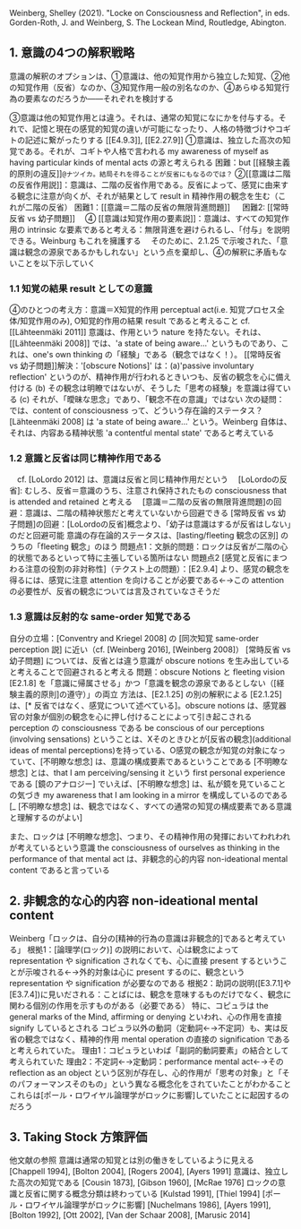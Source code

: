 Weinberg, Shelley (2021). "Locke on Consciousness and Reflection", in eds. Gorden-Roth, J. and Weinberg, S. The Lockean Mind, Routledge, Abington.

## 1. 意識の4つの解釈戦略

 意識の解釈のオプションは、①意識は、他の知覚作用から独立した知覚、②他の知覚作用（反省）なのか、③知覚作用一般の別名なのか、④あらゆる知覚行為の要素なのだろうか——それぞれを検討する

 ③意識は他の知覚作用とは違う。それは、通常の知覚になにかを付与する。それで、記憶と現在の感覚的知覚の違いが可能になったり、人格の特徴づけやコギトの記述に繋がったりする [[E4.9.3]], [[E2.27.9]]
 ①意識は、独立した高次の知覚である。それが、コギトや人格で言われる my awareness of myself as having particular kinds of mental acts の源と考えられる
 	困難：but [[経験主義的原則の違反]]`@ナツイカ。結局それを得ることが反省にもなるのでは？`
 ②[[意識は二階の反省作用説]]：意識は、二階の反省作用である。反省によって、感覚に由来する観念に注意が向くが、それが結果として result in 精神作用の観念を生む（これが二階の反省）
 	困難1：[[意識＝二階の反省の無限背進問題]]
　	困難2: [[常時反省 vs 幼子問題]]
　④ [[意識は知覚作用の要素説]]：意識は、すべての知覚作用の intrinsic な要素であると考える：無限背進を避けられるし、「付与」を説明できる。Weinburg もこれを擁護する
　そのために、2.1.25 で示唆された、「意識は観念の源泉であるかもしれない」という点を棄却し、④の解釈に矛盾もないことを以下示していく

### 1.1 知覚の結果 result としての意識

 ④のひとつの考え方：意識＝X知覚的作用 perceptual act(i.e. 知覚プロセス全体/知覚作用のみ), O知覚的作用の結果 result であると考えること cf. [[Lähteenmäki 2011]]
 意識は、作用という nature を持たない。それは、[[Lähteenmäki 2008]] では、'a state of being aware...' というものであり、これは、one's own thinking の「経験」である（観念ではなく！）。
 [[常時反省 vs 幼子問題]]解決：'[obscure Notions]' は：(a)'passive involuntary reflection' というのが、精神作用が行われるときいつも、反省の観念を心に備え付ける (b) その観念は明瞭ではないが、そうした「思考の経験」を意識は得ている (c) それが、「曖昧な思念」であり、「観念不在の意識」ではない
 次の疑問：では、content of consciousness って、どういう存在論的ステータス？
 	[Lähteenmäki 2008] は 'a state of being aware...' という。Weinberg 自体は、それは、内容ある精神状態 'a contentful mental state' であると考えている

### 1.2 意識と反省は同じ精神作用である

　cf. [LoLordo 2012] は、意識は反省と同じ精神作用だという
　[LoLordoの反省]: むしろ、反省＝意識のうち、注意され保持されたもの consciousness that is attended and retained と考える
　[意識＝二階の反省の無限背進問題]の回避：意識は、二階の精神状態だと考えていないから回避できる
 [常時反省 vs 幼子問題]の回避：[LoLordoの反省]概念より、「幼子は意識はするが反省はしない」のだと回避可能
 意識の存在論的ステータスは、[lasting/fleeting 観念の区別] のうちの「fleeting 観念」のほう
 問題点1：文脈的問題：ロックは反省が二階の心的状態であるといって特に主張している箇所はない
 問題点2 [感覚と反省にまつわる注意の役割の非対称性]（テクスト上の問題）：[E2.9.4] より、感覚の観念を得るには、感覚に注意 attention を向けることが必要である←→この attention の必要性が、反省の観念については言及されていなさそうだ

### 1.3 意識は反射的な same-order 知覚である
 自分の立場：[Conventry and Kriegel 2008] の [同次知覚 same-order perception 説] に近い（cf. [Weinberg 2016], [Weinberg 2008]）
 [常時反省 vs 幼子問題] については、反省とは違う意識が obscure notions を生み出していると考えることで回避されると考える
 問題：obscure Notions と fleeting vision [E2.1.8] を「意識に帰属させる」かつ「意識を観念の源泉であるとしない（[経験主義的原則]の遵守）」の両立
 方法は、[E2.1.25] の別の解釈による
 [E2.1.25] は、[* 反省ではなく、感覚について述べている]。obscure notions は、感覚器官の対象が個別の観念を心に押し付けることによって引き起こされる perception の consciousness である
 be conscious of our perceptions (involving sensations) ということは、Xそのときひとが[反省の観念](additional ideas of mental perceptions)を持っている、O感覚の観念が知覚の対象になっていて、[不明瞭な想念] は、意識の構成要素であるということである
 [不明瞭な想念] とは、that I am perceiving/sensing it という first personal experience である
 [鏡のアナロジー] でいえば、[不明瞭な想念] は、私が鏡を見ていることの気づき  my awareness that I am looking in a mirror を構成しているのである
 [_ [不明瞭な想念] は、観念ではなく、すべての通常の知覚の構成要素である意識と理解するのがよい]

 また、ロックは [不明瞭な想念]、つまり、その精神作用の発揮においてわれわれが考えているという意識 the consciousness of ourselves as thinking in the performance of that mental act は、非観念的心的内容 non-ideational mental content であると言っている

## 2. 非観念的な心的内容 non-ideational mental content
 Weinberg「ロックは、自分の[精神的行為の意識は非観念的]であると考えている」
 根拠1：[論理学(ロック)] の説明において、心は観念によって representation や signification されなくても、心に直接 present するということが示唆される←→外的対象は心に present するのに、観念という representation や signification が必要なのである 
 根拠2：助詞の説明([E3.7.1]や[E3.7.4])に見いだされる：ことばには、観念を意味するものだけでなく、観念に関わる個別の作用を示すものがある（必要である）
 特に、コピュラは the general marks of the Mind, affirming or denying といわれ、心の作用を直接 signify しているとされる
 コピュラ以外の動詞（定動詞←→不定詞）も、実は反省の観念ではなく、精神的作用 mental operation の直接の signification であると考えられていた。
 理由1：コピュラといわば「副詞的動詞要素」の結合として考えられていた
 理由2：不定詞←→定動詞：performance mental act←→そのreflection as an object という区別が存在し、心的作用が「思考の対象」と「そのパフォーマンスそのもの」という異なる概念化をされていたことがわかること
 これらは[ポール・ロワイヤル論理学がロックに影響]していたことに起因するのだろう 

## 3. Taking Stock 方策評価


他文献の参照
 意識は通常の知覚とは別の働きをしているように見える [Chappell 1994], [Bolton 2004], [Rogers 2004], [Ayers 1991]
 意識は、独立した高次の知覚である [Cousin 1873], [Gibson 1960], [McRae 1976]
 ロックの意識と反省に関する概念分類は終わっている [Kulstad 1991], [Thiel 1994]
 [ポール・ロワイヤル論理学がロックに影響]  [Nuchelmans 1986], [Ayers 1991], [Bolton 1992], [Ott 2002], [Van der Schaar 2008], [Marusic 2014]
